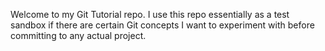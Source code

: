 Welcome to my Git Tutorial repo. I use this repo essentially as a test sandbox if there are certain Git concepts I want to experiment with before committing to any actual project.
